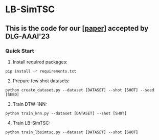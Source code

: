 # LB-SimTSC

## This is the code for our [[paper]](https://arxiv.org/abs/2301.04838) accepted by DLG-AAAI'23

### Quick Start 
1. Install required packages:
``` 
pip install -r requirements.txt
```
2. Prepare few shot datasets:
``` 
python create_dataset.py --dataset [DATASET] --shot [SHOT] --seed [SEED]
```
3. Train DTW-1NN:
```
python train_knn.py --dataset [DATASET] --shot [SHOT]
```
4. Train LB-SimTSC:
```
python train_lbsimtsc.py --dataset [DATASET] --shot [SHOT]
```
